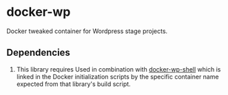 # docker-wp
Docker tweaked container for Wordpress stage projects. 

## Dependencies
1. This library requires Used in combination with [docker-wp-shell](https://github.com/uchilaka/docker-wp-mysql) which is linked in the Docker initialization scripts by the specific container name expected from that library's build script. 
